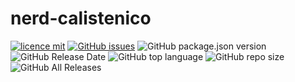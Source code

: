 # nerd-calistenico

[![licence mit](https://img.shields.io/badge/license-MIT-blue.svg?style=flat-square)](http://hemersonvianna.mit-license.org/)
[![GitHub issues](https://img.shields.io/github/issues/nvich/nerd-calistenico.svg)](https://github.com/nvich/nerd-calistenico/issues)
![GitHub package.json version](https://img.shields.io/github/package-json/v/nvich/nerd-calistenico.svg)
![GitHub Release Date](https://img.shields.io/github/release-date/nvich/nerd-calistenico.svg)
![GitHub top language](https://img.shields.io/github/languages/top/nvich/nerd-calistenico.svg)
![GitHub repo size](https://img.shields.io/github/repo-size/nvich/nerd-calistenico.svg)
![GitHub All Releases](https://img.shields.io/github/downloads/nvich/nerd-calistenico/total.svg)
